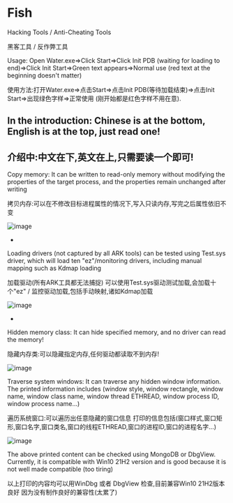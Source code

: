 # Fish
Hacking Tools / Anti-Cheating Tools

黑客工具 / 反作弊工具

Usage: Open Water.exe=>Click Start=>Click Init PDB (waiting for loading to end)=>Click Init Start=>Green text appears=>Normal use (red text at the beginning doesn't matter)

使用方法:打开Water.exe=>点击Start=>点击Init PDB(等待加载结束)=>点击Init Start=>出现绿色字样=>正常使用 (刚开始都是红色字样不用在意).

In the introduction: Chinese is at the bottom, English is at the top, just read one!
-
介绍中:中文在下,英文在上,只需要读一个即可!
------------------------------------------------------------------------------------------------------------------------------------------------------

Copy memory: It can be written to read-only memory without modifying the properties of the target process, and the properties remain unchanged after writing

拷贝内存:可以在不修改目标进程属性的情况下,写入只读内存,写完之后属性依旧不变

![image](https://github.com/user-attachments/assets/694e9a12-2e4b-443a-84d1-269c56ae12b3)

-
Loading drivers (not captured by all ARK tools) can be tested using Test.sys driver, which will load ten "ez"/monitoring drivers, including manual mapping such as Kdmap loading

加载驱动(所有ARK工具都无法捕捉) 可以使用Test.sys驱动测试加载,会加载十个"ez" / 监控驱动加载,包括手动映射,诸如Kdmap加载

![image](https://github.com/user-attachments/assets/1e2a6539-12f1-4e2d-b700-d10fd78d2ab6)

-

Hidden memory class: It can hide specified memory, and no driver can read the memory!

隐藏内存类:可以隐藏指定内存,任何驱动都读取不到内存!

![image](https://github.com/user-attachments/assets/0d06d8c3-a9cc-422a-9594-21e8c301aa1d)

Traverse system windows: It can traverse any hidden window information. The printed information includes (window style, window rectangle, window name, window class name, window thread ETHREAD, window process ID, window process name...)

遍历系统窗口:可以遍历出任意隐藏的窗口信息 打印的信息包括(窗口样式,窗口矩形,窗口名字,窗口类名,窗口的线程ETHREAD,窗口的进程ID,窗口的进程名字...)

![image](https://github.com/user-attachments/assets/7ad1ace7-4b1b-408b-9a53-67abd3a9024d)

The above printed content can be checked using MongoDB or DbgView. Currently, it is compatible with Win10 21H2 version and is good because it is not well made compatible (too tiring)

以上打印的内容均可以用WinDbg 或者 DbgView 检查,目前兼容Win10 21H2版本良好 因为没有制作良好的兼容性(太累了)
